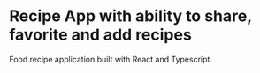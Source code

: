 # Recipe App with ability to share, favorite and add recipes
Food recipe application built with React and Typescript.